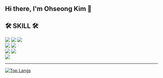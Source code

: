 ## Hi there, I'm Ohseong Kim 👋

<div><h2>🛠 SKILL 🛠</h2></div>
<div>
  <img src="https://img.shields.io/badge/react-61DAFB?style=flat&logo=react&logoColor=white"> 
  <img src="https://img.shields.io/badge/vue.js-4FC08D?style=flat&logo=vue.js&logoColor=white"> 
  <img src="https://img.shields.io/badge/node.js-339933?style=flat&logo=Node.js&logoColor=white">
  <br/>
  <img src="https://img.shields.io/badge/express-000000?style=flat&logo=express&logoColor=white">
  <img src="https://img.shields.io/badge/nestjs-E0234E?style=flat&logo=nestjs&logoColor=white">
  <br/>
  <img src="https://img.shields.io/badge/javascript-F7DF1E?style=flat&logo=javascript&logoColor=black"> 
  <img src="https://img.shields.io/badge/typescript-007ACC.svg?style=flat&logo=typescript&logoColor=white">
  <br/>
  <img src="https://img.shields.io/badge/mysql-4479A1?style=flat&logo=mysql&logoColor=white"> 
</div>

---
﻿[![Top Langs](https://github-readme-stats.vercel.app/api/top-langs/?username=bkks1004&langs_count=10&layout=compact&theme=white)](https://github.com/bkks1004/bkks1004)﻿


<!--
**bkks1004/bkks1004** is a ✨ _special_ ✨ repository because its `README.md` (this file) appears on your GitHub profile.

Here are some ideas to get you started:

- 🔭 I’m currently working on ...
- 🌱 I’m currently learning ...
- 👯 I’m looking to collaborate on ...
- 🤔 I’m looking for help with ...
- 💬 Ask me about ...
- 📫 How to reach me: ...
- 😄 Pronouns: ...
- ⚡ Fun fact: ...
-->
